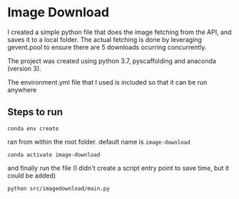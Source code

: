 # Image Download

I created a simple python file that does the image fetching from the API, and saves it to a local folder. The actual fetching is done by leveraging gevent.pool to ensure there are 5 downloads ocurring concurrently.

The project was created using python 3.7, pyscaffolding and anaconda (version 3).

The environment.yml file that I used is included so that it can be run anywhere

## Steps to run

    conda env create

ran from within the root folder. default name is `image-download`

    conda activate image-download

and finally run the file (I didn't create a script entry point to save time, but it could be added)

    python src/imagedownload/main.py
